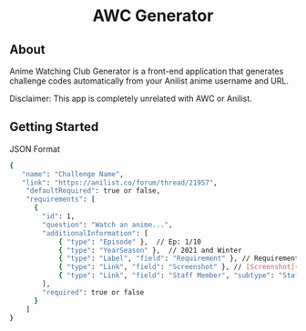 <h1 align="center">
    AWC Generator
</h1>

## About

Anime Watching Club Generator is a front-end application that generates challenge codes automatically from your Anilist anime username and URL.

Disclaimer: This app is completely unrelated with AWC or Anilist.

## Getting Started

JSON Format

```bash
{
   "name": "Challenge Name",
   "link": "https://anilist.co/forum/thread/21957",
    "defaultRequired": true or false,
    "requirements": [
      {
        "id": 1,
        "question": "Watch an anime...",
        "additionalInformation": [
            { "type": "Episode" },  // Ep: 1/10
            { "type": "YearSeason" },  // 2021 and Winter
            { "type": "Label", "field": "Requirement" }, // Requirement: 1
            { "type": "Link", "field": "Screenshot" }, // [Screenshot](https://imgur.com/gallery/dXQyRYq)
            { "type": "Link", "field": "Staff Member", "subtype": "Staff" } // Staff Member: [Yuki Suetsugu](https://anilist.co/staff/97293/Yuki-Suetsugu)
        ],
        "required": true or false
      }
    ]
}
```
